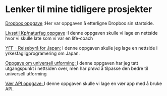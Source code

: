 
<!DOCTYPE html>
<html lang="en">
<head>
    <meta charset="UTF-8">
    <meta http-equiv="X-UA-Compatible" content="IE=edge">
    <meta name="viewport" content="width=device-width, initial-scale=1.0">
    <link rel="stylesheet" type="text/css" href="css/style.css">
</head>
<body>
    <h1>Lenker til mine tidligere prosjekter</h1>
    <div id="links">
        <p><a href="https://nessa2422.github.io/Vanessa-sin-github/dropbox_html/">Dropbox oppgave</a>
        :Her var oppgaven å etterligne Dropbox sin startside.</p>
    <p><a href="https://nessa2422.github.io/Vanessa-sin-github/livsstil/">Livsstil Kp/naturfag oppgave</a>
        :I denne oppgaven skulle vi lage en nettside hvor vi skulle late som vi var en life-coach</p>
        <p><a href="https://nessa2422.github.io/Vanessa-sin-github/Web-design_Japan/">YFF - Reisebyrå for Japan:</a> I denne oppgaven skulle jeg lage en nettside i yrkesfagligprogramering om Japan.</p>
        <p><a href="https://nessa2422.github.io/Vanessa-sin-github/uu_Japan/">Oppgave om universell utforming: </a> I denne oppgaven har jeg tatt utgangspunkt i nettsiden over, men har prøvd å tilpasse den bedre til universell utforming</p>
        <p><a href="https://nessa2422.github.io/Vanessa-sin-github/YR_API/"> Vær API oppgave: </a> I denne oppgaven skulle vi lage en vær app med å bruke API.
    </div>
</body>
</html>
